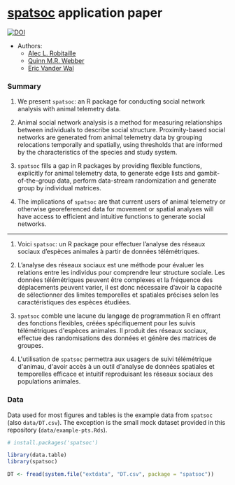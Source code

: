 # [spatsoc](spatsoc.robitalec.ca) application paper



[![DOI](https://zenodo.org/badge/186687068.svg)](https://zenodo.org/badge/latestdoi/186687068)



- Authors:
  - [Alec L. Robitaille](http://robitalec.ca)
  - [Quinn M.R. Webber](https://qwebber.weebly.com/)
  - [Eric Vander Wal](http://weel.gitlab.io)

### Summary
1. We present `spatsoc`: an R package for conducting social network analysis with animal telemetry data.

1. Animal social network analysis is a method for measuring relationships between individuals to describe social structure. Proximity-based social networks are generated from animal telemetry data by grouping relocations temporally and spatially, using thresholds that are informed by the characteristics of the species and study system.

1. `spatsoc` fills a gap in R packages by providing flexible functions, explicitly for animal telemetry data, to generate edge lists and gambit-of-the-group data, perform data-stream randomization and generate group by individual matrices. 

1. The implications of `spatsoc` are that current users of animal telemetry or otherwise georeferenced data for movement or spatial analyses will have access to efficient and intuitive functions to generate social networks.

----

1. Voici `spatsoc`: un R package pour effectuer l’analyse des réseaux sociaux d’espèces animales à partir de données télémétriques.

1. L’analyse des réseaux sociaux est une méthode pour évaluer les relations entre les individus pour comprendre leur structure sociale. Les données télémétriques peuvent être complexes et la fréquence des déplacements peuvent varier, il est donc nécessaire d’avoir la capacité de sélectionner des limites temporelles et spatiales précises selon les caractéristiques des espèces étudiées.

1. `spatsoc` comble une lacune du langage de programmation R en offrant des fonctions flexibles, créées spécifiquement pour les suivis télémétriques d'espèces animales. Il produit des réseaux sociaux, effectue des randomisations des données et génère des matrices de groupes.

1. L'utilisation de `spatsoc` permettra aux usagers de suivi télémétrique d'animau, d'avoir accès à un outil d'analyse de données spatiales et temporelles efficace et intuitif reproduisant les réseaux sociaux des populations animales. 



### Data

Data used for most figures and tables is the example data from `spatsoc` (also `data/DT.csv`). The exception is the small mock dataset provided in this repository (`data/example-pts.Rds`).

```r
# install.packages('spatsoc')

library(data.table)
library(spatsoc)

DT <- fread(system.file("extdata", "DT.csv", package = "spatsoc"))
```
